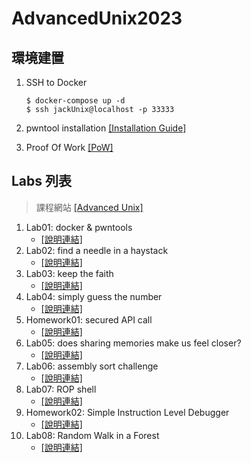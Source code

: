 # AdvancedUnix2023

## 環境建置

1. SSH to Docker

    ```=bash
    $ docker-compose up -d
    $ ssh jackUnix@localhost -p 33333
    ```

2. pwntool installation [\[Installation Guide\]](https://md.zoolab.org/s/EleTCdAQ5)
3. Proof Of Work [\[PoW\]](https://md.zoolab.org/s/EHSmQ0szV)

## Labs 列表

> 課程網站 [\[Advanced Unix\]](https://people.cs.nctu.edu.tw/~chuang/courses/unixprog/)

1. Lab01: docker & pwntools
    - [\[說明連結\]](./data/home/jackUnix/labs/lab01/README.md)
2. Lab02: find a needle in a haystack
    - [\[說明連結\]](./data/home/jackUnix/labs/lab02/README.md)
3. Lab03: keep the faith
    - [\[說明連結\]](./data/home/jackUnix/labs/lab03/README.md)
4. Lab04: simply guess the number
    - [\[說明連結\]](./data/home/jackUnix/labs/lab04/README.md)
5. Homework01: secured API call
    - [\[說明連結\]](./data/home/jackUnix/labs/hw1/README.md)
6. Lab05: does sharing memories make us feel closer?
    - [\[說明連結\]](./data/home/jackUnix/labs/lab05/README.md)
7. Lab06: assembly sort challenge
    - [\[說明連結\]](./data/home/jackUnix/labs/lab06/README.md)
8. Lab07: ROP shell
    - [\[說明連結\]](./data/home/jackUnix/labs/lab07/README.md)
9. Homework02: Simple Instruction Level Debugger
    - [\[說明連結\]](./data/home/jackUnix/labs/hw2/README.md)
10. Lab08: Random Walk in a Forest
    - [\[說明連結\]](./data/home/jackUnix/labs/lab08/README.md)
